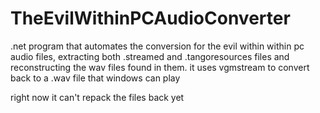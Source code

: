 # TheEvilWithinPCAudioConverter
.net program that automates the conversion for the evil within within pc audio files, extracting both .streamed and .tangoresources files and reconstructing the wav files found in them. 
it uses vgmstream to convert back to a .wav file that windows can play  

right now it can't repack the files back yet
